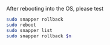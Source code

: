 After rebooting into the OS, please test

```sh
sudo snapper rollback
sudo reboot
sudo snapper list
sudo snapper rollback $n
```
